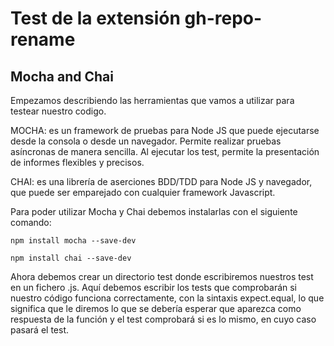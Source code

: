 
# Test de la extensión gh-repo-rename

## Mocha and Chai 
Empezamos describiendo las herramientas que vamos a utilizar para testear nuestro codigo. 

MOCHA: es un framework de pruebas para Node JS que puede ejecutarse desde la consola o desde un navegador. Permite realizar pruebas asíncronas de manera sencilla. Al ejecutar los test, permite la presentación de informes flexibles y precisos.

CHAI: es una librería de aserciones BDD/TDD para Node JS y navegador, que puede ser  emparejado con cualquier framework Javascript.

Para poder utilizar Mocha y Chai debemos instalarlas con el siguiente comando: 

```
npm install mocha --save-dev

npm install chai --save-dev

```
Ahora debemos crear un directorio test donde escribiremos nuestros test en un fichero .js. 
Aquí debemos escribir los tests que comprobarán si nuestro código funciona correctamente, con la sintaxis expect.equal, lo que significa que le diremos lo que se debería esperar que aparezca como respuesta de la función y el test comprobará si es lo mismo, en cuyo caso pasará el test. 





